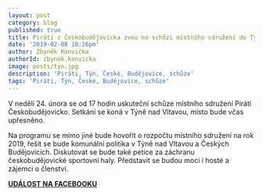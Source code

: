 ```yaml
---
layout: post
category: blog
published: true
title: Piráti z Českobudějovicka zvou na schůzi místního sdružení do Týna nad Vltavou
date: '2019-02-08 10:26pm'
author: Zbyněk Konvička
authorId: zbynek.konvicka
image: posts/tyn.jpg
description: 'Piráti, Týn, České, Budějovice, schůze'
tags: 'Piráti, Týn, České, Budějovice, schůze'
---
```

V neděli 24. února se od 17 hodin uskuteční schůze místního sdružení Piráti Českobudějovicko. Setkání se koná v Týně nad Vltavou, místo bude včas upřesněno.



Na programu se mimo jiné bude hovořit o rozpočtu místního sdružení na rok 2019, řešit se bude komunální politika v Týně nad Vltavou a Českých Budějovicích. Diskutovat se bude také petice za záchranu českobudějovické sportovní haly. Představit se budou moci i hosté a zájemci o členství.

[**UDÁLOST NA FACEBOOKU**](https://www.facebook.com/events/499218580900421/)
